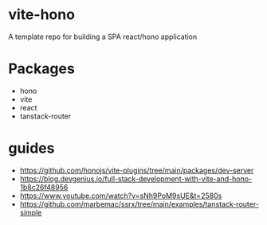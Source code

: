 # vite-hono

A template repo for building a SPA react/hono application

# Packages

- hono
- vite
- react
- tanstack-router

# guides

- https://github.com/honojs/vite-plugins/tree/main/packages/dev-server
- https://blog.devgenius.io/full-stack-development-with-vite-and-hono-1b8c26f48956
- https://www.youtube.com/watch?v=sNh9PoM9sUE&t=2580s
- https://github.com/marbemac/ssrx/tree/main/examples/tanstack-router-simple
